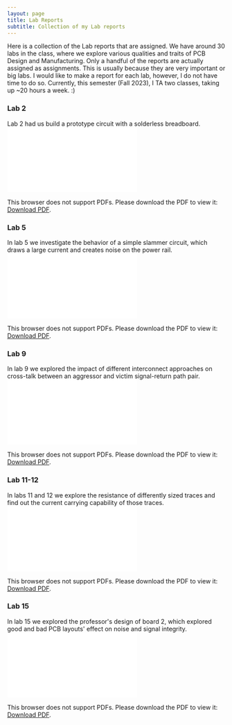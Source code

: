 ```yaml
---
layout: page
title: Lab Reports
subtitle: Collection of my Lab reports
---
```

Here is a collection of the Lab reports that are assigned. We have around 30 labs in the class, where we explore various qualities and traits of PCB Design and Manufacturing. Only a handful of the reports are actually assigned as assignments. This is usually because they are 
very important or big labs. I would like to make a report for each lab, however, I do not have time to do so. Currently, this semester (Fall 2023), I TA two classes, taking up ~20 hours a week. :)

### Lab 2
Lab 2 had us build a prototype circuit with a solderless breadboard.
<object data="/assets/pdf/lab_1.pdf" type="application/pdf" width="700px" height="700px">
    <embed src="/assets/pdf/lab_1.pdf">
        <p>This browser does not support PDFs. Please download the PDF to view it: <a href="/assets/pdf/lab_1.pdf">Download PDF</a>.</p>
    </embed>
</object>

### Lab 5
In lab 5 we investigate the behavior of a simple slammer circuit, which draws a large current and creates noise on the power rail. 
<object data="/assets/pdf/lab_5.pdf" type="application/pdf" width="700px" height="700px">
    <embed src="/assets/pdf/lab_5.pdf">
        <p>This browser does not support PDFs. Please download the PDF to view it: <a href="/assets/pdf/lab_5.pdf">Download PDF</a>.</p>
    </embed>
</object>

### Lab 9
In lab 9 we explored the impact of different interconnect approaches on cross-talk between
an aggressor and victim signal-return path pair.
<object data="/assets/pdf/lab_9.pdf" type="application/pdf" width="700px" height="700px">
    <embed src="/assets/pdf/lab_9.pdf">
        <p>This browser does not support PDFs. Please download the PDF to view it: <a href="/assets/pdf/lab_9.pdf">Download PDF</a>.</p>
    </embed>
</object>

### Lab 11-12
In labs 11 and 12 we explore the resistance of differently sized traces and find out the current carrying capability of those traces.
<object data="/assets/pdf/lab_11-12.pdf" type="application/pdf" width="700px" height="700px">
    <embed src="/assets/pdf/lab_11-12.pdf">
        <p>This browser does not support PDFs. Please download the PDF to view it: <a href="/assets/pdf/lab_11-12.pdf">Download PDF</a>.</p>
    </embed>
</object>

### Lab 15
In lab 15 we explored the professor's design of board 2, which explored good and bad PCB layouts' effect on noise and signal integrity.
<object data="/assets/pdf/lab_15.pdf" type="application/pdf" width="700px" height="700px">
    <embed src="/assets/pdf/lab_15.pdf">
        <p>This browser does not support PDFs. Please download the PDF to view it: <a href="/assets/pdf/lab_15.pdf">Download PDF</a>.</p>
    </embed>
</object>
